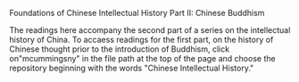 Foundations of Chinese Intellectual History Part II: Chinese Buddhism 

The readings here accompany the second part of a series on the intellectual history of China. To accaess readings for the first part, on the history of Chinese thought prior to the introduction of Buddhism, click on"mcummingsny" in the file path at the top of the page and choose the repository beginning with the words "Chinese Intellectual History."
